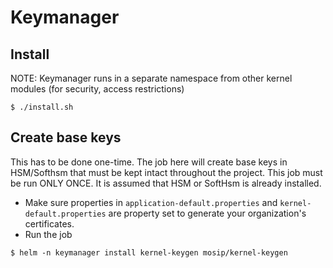 # Keymanager

## Install
NOTE: Keymanager runs in a separate namespace from other kernel modules (for security, access restrictions)
```
$ ./install.sh
```
## Create base keys 
This has to be done one-time. The job here will create base keys in HSM/Softhsm that must be kept intact throughout the project.  This job must be run ONLY ONCE.  It is assumed that HSM or SoftHsm is already installed.
* Make sure properties in `application-default.properties` and `kernel-default.properties` are property set to generate your organization's certificates.
* Run the job
```
$ helm -n keymanager install kernel-keygen mosip/kernel-keygen
```


